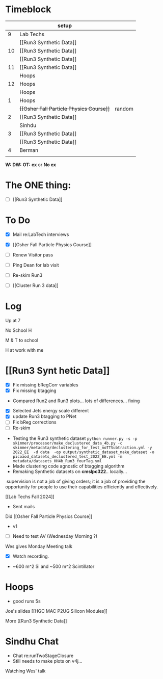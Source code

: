 # Timeblock

|     | setup                                      |        |
| --- | ------------------------------------------ | ------ |
| 9   | Lab Techs                                  |        |
|     | [[Run3 Synthetic Data]]                    |        |
| 10  | [[Run3 Synthetic Data]]                    |        |
|     | [[Run3 Synthetic Data]]                    |        |
| 11  | [[Run3 Synthetic Data]]                    |        |
|     | Hoops                                      |        |
| 12  | Hoops                                      |        |
|     | Hoops                                      |        |
| 1   | Hoops                                      |        |
|     | ~~[[Osher Fall Particle Physics Course]]~~ | random |
| 2   | [[Run3 Synthetic Data]]                    |        |
|     | Sinhdu                                     |        |
| 3   | [[Run3 Synthetic Data]]                    |        |
|     | [[Run3 Synthetic Data]]                    |        |
| 4   | Berman                                     |        |
|     |                                            |        |

**W:**
**DW:**
**OT:**
**ex** or **No ex**

# The ONE thing: 
- [ ] [[Run3 Synthetic Data]]


# To Do
- [x] Mail re:LabTech interviews
- [x] [[Osher Fall Particle Physics Course]]
- [ ] Renew Visitor pass
- [ ] Ping Dean for lab visit
- [ ] Re-skim Run3
- [ ] [[Cluster Run 3 data]]


# Log


Up at 7 

No School H 

M & T to school

H at work with me

# [[Run3 Synt hetic Data]]
- [x] Fix missing bRegCorr variables
- [x] Fix missing btagging
- Compared Run2 and Run3 plots... lots of differences... fixing
- [x] Selected Jets energy scale different
- [x]  update Run3 btagging to PNet
- [ ] Fix bReg corrections
- [ ] Re-skim
- Testing the Run3 synthetic dataset `python runner.py -s -p skimmer/processor/make_declustered_data_4b.py -c skimmer/metadata/declustering_for_test_noTTSubtraction.yml -y 2022_EE  -d data  -op output/synthetic_dataset_make_dataset -o picoaod_datasets_declustered_test_2022_EE.yml -m metadata/datasets_HH4b_Run3_fourTag.yml`
- Made clustering code agnostic of btagging algorithm
- Remaking Synthetic datasets on **cmslpc322**.. locally...

 supervision is not a job of giving orders; it is a job of providing the opportunity for people to use their capabilities efficiently and effectively.

[[Lab Techs Fall 2024]]
- Sent mails

Did [[Osher Fall Particle Physics Course]] 
- v1
- [ ] Need to test AV (Wednesday Morning ?)


Wes gives Monday Meeting talk
- [x] Watch recording.
- ~600 m^2 Si and ~500 m^2 Scintillator  

# Hoops 
- good runs 5s 

Joe's slides [[HGC MAC P2UG Silicon Modules]]

More [[Run3 Synthetic Data]]

# Sindhu Chat
- Chat re:runTwoStageClosure
- Still needs to make plots on v4j...

Watching Wes' talk


